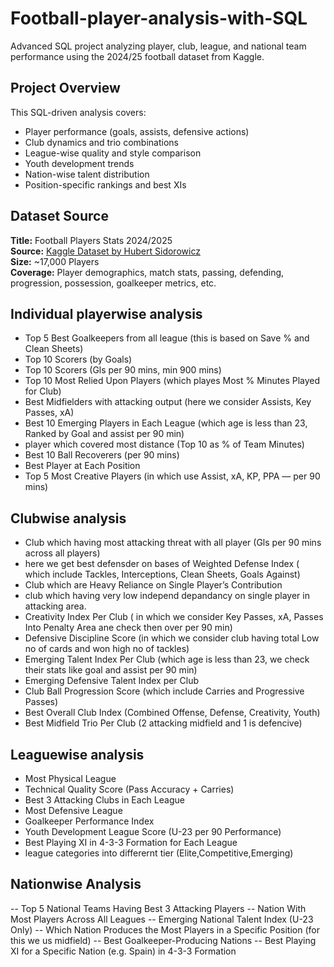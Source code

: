 # Football-player-analysis-with-SQL
Advanced SQL project analyzing player, club, league, and national team performance using the 2024/25 football dataset from Kaggle.

## Project Overview

This SQL-driven analysis covers:
- Player performance (goals, assists, defensive actions)
- Club dynamics and trio combinations
- League-wise quality and style comparison
- Youth development trends
- Nation-wise talent distribution
- Position-specific rankings and best XIs

  
## Dataset Source

**Title:** Football Players Stats 2024/2025  
**Source:** [Kaggle Dataset by Hubert Sidorowicz](https://www.kaggle.com/datasets/hubertsidorowicz/football-players-stats-2024-2025)  
**Size:** ~17,000 Players  
**Coverage:** Player demographics, match stats, passing, defending, progression, possession, goalkeeper metrics, etc.

## Individual playerwise analysis
- Top 5 Best Goalkeepers from all league (this is based on Save % and Clean Sheets)
- Top 10 Scorers (by Goals)
- Top 10 Scorers (Gls per 90 mins, min 900 mins)
- Top 10 Most Relied Upon Players (which playes Most % Minutes Played for Club)
- Best Midfielders with attacking output (here we consider Assists, Key Passes, xA)
-  Best 10 Emerging Players in Each League (which age is less than 23, Ranked by Goal and assist per 90 min)
- player which covered most distance (Top 10 as % of Team Minutes)
- Best 10 Ball Recoverers (per 90 mins)
- Best Player at Each Position
- Top 5 Most Creative Players (in which use Assist, xA, KP, PPA — per 90 mins)

## Clubwise analysis
- Club which having most attacking threat with all player (Gls per 90 mins across all players)
- here we get best defensder on bases of Weighted Defense Index ( which include Tackles, Interceptions, Clean Sheets, Goals Against)
- Club which are Heavy Reliance on Single Player’s Contribution
- club which having very low independ depandancy on single player in attacking area.
- Creativity Index Per Club ( in which we consider Key Passes, xA, Passes Into Penalty Area ane check then over per 90 min)
- Defensive Discipline Score (in which we consider club having total Low no of cards and won high no of tackles)
- Emerging Talent Index Per Club (which age is less than 23, we check their stats like goal and assist per 90 min)
- Emerging Defensive Talent Index per Club
- Club Ball Progression Score (which include Carries and Progressive Passes)
- Best Overall Club Index (Combined Offense, Defense, Creativity, Youth)
- Best Midfield Trio Per Club (2 attacking midfield and 1 is defencive)

## Leaguewise analysis
- Most Physical League
- Technical Quality Score (Pass Accuracy + Carries)
- Best 3 Attacking Clubs in Each League
- Most Defensive League
- Goalkeeper Performance Index
- Youth Development League Score (U-23 per 90 Performance)
- Best Playing XI in 4-3-3 Formation for Each League
- league categories into differernt tier (Elite,Competitive,Emerging)

## Nationwise Analysis
-- Top 5 National Teams Having Best 3 Attacking Players
-- Nation With Most Players Across All Leagues
-- Emerging National Talent Index (U-23 Only)
-- Which Nation Produces the Most Players in a Specific Position (for this we us midfield)
-- Best Goalkeeper-Producing Nations
-- Best Playing XI for a Specific Nation (e.g. Spain) in 4-3-3 Formation




